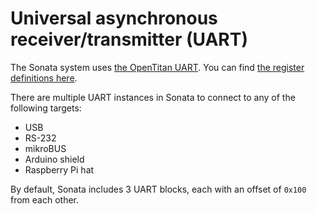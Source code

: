 # Universal asynchronous receiver/transmitter (UART)

The Sonata system uses [the OpenTitan UART](https://opentitan.org/book/hw/ip/uart/index.html).
You can find [the register definitions here](https://opentitan.org/book/hw/ip/uart/doc/registers.html).

There are multiple UART instances in Sonata to connect to any of the following targets:
- USB
- RS-232
- mikroBUS
- Arduino shield
- Raspberry Pi hat

By default, Sonata includes 3 UART blocks, each with an offset of `0x100` from each other.
